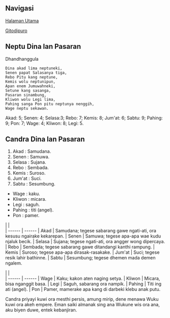 ## Navigasi

[Halaman Utama][up] 

[Gitodipuro][gitodipuro]

## Neptu Dina lan Pasaran

Dhandhanggula

	Dina akad lima neptuneki,
	Senen papat Salasanya tiga,
	Rebo Pitu kang neptune,
	Kemis wolu neptunipun,
	Apan enem Jumuwahneki,
	Setune kang sasanga,
	Pasaran sinambung,
	Kliwon wolu Legi lima,
	Pahing sanga Pon pitu neptunya nenggih,
	Wage neptu sekawan.

Akad: 5; Senen: 4; Selasa:3; Rebo: 7; Kemis: 8; Jum'at: 6; Sabtu: 9; Pahing: 9; Pon: 7; Wage: 4; Kliwon: 8; Legi: 5.


## Candra Dina lan Pasaran

1.	Akad   : Samudana.
2.	Senen  : Samuwa.
3.	Selasa : Sujana.
4.	Rebo   : Sembada.
5.	Kemis  : Suroso.
6.	Jum'at : Suci.
7.	Sabtu  : Sesumbung.

*	Wage   : kaku.
*	Kliwon : micara.
*	Legi   : saguh.
*	Pahing : titi (angel).
*	Pon    : pamer.

|        |       
| ------ | ------
| Akad   | Samudana; tegese sabarang gawe ngati-ati, ora kesusu ngairake kekarepan.
| Senen  | Samuwa; tegese apa-apa wae kudu njaluk becik.
| Selasa | Sujana; tegese ngati-ati, ora angger wong dipercaya.
| Rebo   | Sembada; tegese  sabarang gawe ditandangi kanthi rampung.
| Kemis  | Suroso; tegese apa-apa dirasak-rasakake.
| Jum'at | Suci; tegese resik lahir bathinne.
| Sabtu  | Sesumbung; tegese dhemen mada demen ngalem.

|        |       
| ------ | ------
| Wage   | Kaku; kakon aten naging setya.
| Kliwon | Micara, bisa nganggit basa.
| Legi   | Saguh, sabarang ora nampik.
| Pahing | Titi ing ati (angel).
| Pon    | Pamer, mamerake apa kang di darbeki klebu anak putu.

Candra priyayi kuwi ora mesthi persis, amung mirip, dene menawa Wuku kuwi ora akeh empere. Eman saiki almanak sing ana Wukune wis ora ana, aku biyen duwe, entek kebanjiran.



[up]: https://github.com/epsi-rns/gitodipuro/blob/master/README.md
[gitodipuro]: https://github.com/epsi-rns/gitodipuro/blob/master/gitodipuro.md
